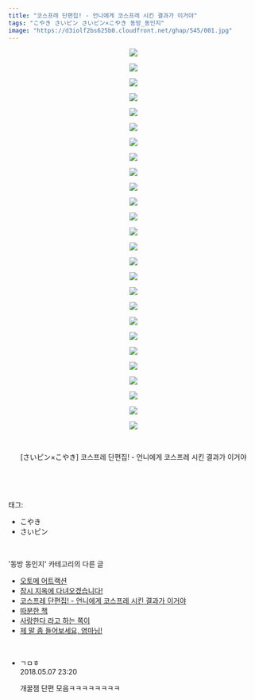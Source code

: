 ```yaml
---
title: "코스프레 단편집! - 언니에게 코스프레 시킨 결과가 이거야"
tags: "こやき さいピン さいピン×こやき 동방_동인지"
image: "https://d3iolf2bs625b0.cloudfront.net/ghap/545/001.jpg"
---
```

<div class="article">
<p style="text-align: center; clear: none; float: none;"><img src="{{ site.imgserver3 }}/ghap/545/001.jpg"/></p>
<p style="text-align: center; clear: none; float: none;"><img src="{{ site.imgserver3 }}/ghap/545/002.jpg"/></p>
<p style="text-align: center; clear: none; float: none;"><img src="{{ site.imgserver3 }}/ghap/545/003.jpg"/></p>
<p style="text-align: center; clear: none; float: none;"><img src="{{ site.imgserver3 }}/ghap/545/004.jpg"/></p>
<p style="text-align: center; clear: none; float: none;"><img src="{{ site.imgserver3 }}/ghap/545/005.jpg"/></p>
<p style="text-align: center; clear: none; float: none;"><img src="{{ site.imgserver3 }}/ghap/545/006.jpg"/></p>
<p style="text-align: center; clear: none; float: none;"><img src="{{ site.imgserver3 }}/ghap/545/007.jpg"/></p>
<p style="text-align: center; clear: none; float: none;"><img src="{{ site.imgserver3 }}/ghap/545/008.jpg"/></p>
<p style="text-align: center; clear: none; float: none;"><img src="{{ site.imgserver3 }}/ghap/545/009.jpg"/></p>
<p style="text-align: center; clear: none; float: none;"><img src="{{ site.imgserver3 }}/ghap/545/010.jpg"/></p>
<p style="text-align: center; clear: none; float: none;"><img src="{{ site.imgserver3 }}/ghap/545/011.jpg"/></p>
<p style="text-align: center; clear: none; float: none;"><img src="{{ site.imgserver3 }}/ghap/545/012.jpg"/></p>
<p style="text-align: center; clear: none; float: none;"><img src="{{ site.imgserver3 }}/ghap/545/013.jpg"/></p>
<p style="text-align: center; clear: none; float: none;"><img src="{{ site.imgserver3 }}/ghap/545/014.jpg"/></p>
<p style="text-align: center; clear: none; float: none;"><img src="{{ site.imgserver3 }}/ghap/545/015.jpg"/></p>
<p style="text-align: center; clear: none; float: none;"><img src="{{ site.imgserver3 }}/ghap/545/016.jpg"/></p>
<p style="text-align: center; clear: none; float: none;"><img src="{{ site.imgserver3 }}/ghap/545/017.jpg"/></p>
<p style="text-align: center; clear: none; float: none;"><img src="{{ site.imgserver3 }}/ghap/545/018.jpg"/></p>
<p style="text-align: center; clear: none; float: none;"><img src="{{ site.imgserver3 }}/ghap/545/019.jpg"/></p>
<p style="text-align: center; clear: none; float: none;"><img src="{{ site.imgserver3 }}/ghap/545/020.jpg"/></p>
<p style="text-align: center; clear: none; float: none;"><img src="{{ site.imgserver3 }}/ghap/545/021.jpg"/></p>
<p style="text-align: center; clear: none; float: none;"><img src="{{ site.imgserver3 }}/ghap/545/022.jpg"/></p>
<p style="text-align: center; clear: none; float: none;"><img src="{{ site.imgserver3 }}/ghap/545/023.jpg"/></p>
<p style="text-align: center; clear: none; float: none;"><img src="{{ site.imgserver3 }}/ghap/545/024.jpg"/></p>
<p style="text-align: center; clear: none; float: none;"><img src="{{ site.imgserver3 }}/ghap/545/025.jpg"/></p>
<p style="text-align: center; clear: none; float: none;"><img src="{{ site.imgserver3 }}/ghap/545/026.jpg"/></p>
<p style="text-align: center; clear: none; float: none;"><br/></p>
<p style="text-align: center; clear: none; float: none;">[さいピン×こやき] 코스프레 단편집! - 언니에게 코스프레 시킨 결과가 이거야</p>
<p><br/></p>
</div><br/>
<div class="tagTrail">
<p>태그: </p>
<ul>
<li>こやき</li>
<li>さいピン</li>
</ul>
</div><br/>
<div class="another">
<p>'동방 동인지' 카테고리의 다른 글</p>
<ul>
<li><a href="/ghap_547">오토메 어트랙션</a></li>
<li><a href="/ghap_546">잠시 지옥에 다녀오겠습니다!</a></li>
<li><a href="/ghap_545">코스프레 단편집! - 언니에게 코스프레 시킨 결과가 이거야</a></li>
<li><a href="/ghap_544">따분한 책</a></li>
<li><a href="/ghap_543">사랑한다 라고 하는 쪽이</a></li>
<li><a href="/ghap_540">제 말 좀 들어보세요, 염마님!</a></li>
</ul>
</div><br/>
<div class="cb_module cb_fluid">
<div class="cb_wrt cb_profile">
<div class="comment">
<ul>
<li class="cb_thumb_off" id="comment15252081">
<div class="cb_comment_area">
<div class="cb_info_area">
<div class="cb_section">
<span class="cb_nick_name">ㄱㅁㅎ</span>
</div>
<div class="cb_section">
<span class="cb_date">2018.05.07 23:20 </span>
</div>
</div>
<div class="cb_dsc_comment">
<p class="cb_dsc">
											개꿀잼 단편 모음ㅋㅋㅋㅋㅋㅋㅋㅋ
										</p>
</div>
</div></li>
</ul>
</div>
</div><!-- commentList close -->
</div><br/>
